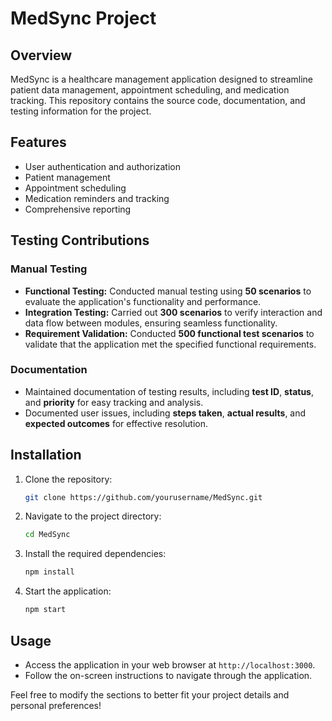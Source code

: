 # MedSync Project

## Overview
MedSync is a healthcare management application designed to streamline patient data management, appointment scheduling, and medication tracking. This repository contains the source code, documentation, and testing information for the project.

## Features
- User authentication and authorization
- Patient management
- Appointment scheduling
- Medication reminders and tracking
- Comprehensive reporting

## Testing Contributions
### Manual Testing
- **Functional Testing:** Conducted manual testing using **50 scenarios** to evaluate the application's functionality and performance.
- **Integration Testing:** Carried out **300 scenarios** to verify interaction and data flow between modules, ensuring seamless functionality.
- **Requirement Validation:** Conducted **500 functional test scenarios** to validate that the application met the specified functional requirements.

### Documentation
- Maintained documentation of testing results, including **test ID**, **status**, and **priority** for easy tracking and analysis.
- Documented user issues, including **steps taken**, **actual results**, and **expected outcomes** for effective resolution.

## Installation
1. Clone the repository:
   ```bash
   git clone https://github.com/yourusername/MedSync.git
   ```
2. Navigate to the project directory:
   ```bash
   cd MedSync
   ```
3. Install the required dependencies:
   ```bash
   npm install
   ```
4. Start the application:
   ```bash
   npm start
   ```

## Usage
- Access the application in your web browser at `http://localhost:3000`.
- Follow the on-screen instructions to navigate through the application.
  
Feel free to modify the sections to better fit your project details and personal preferences!
